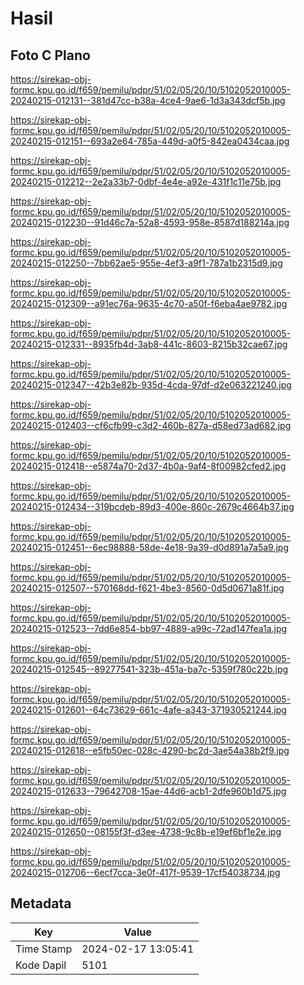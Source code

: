 # Hasil

## Foto C Plano

https://sirekap-obj-formc.kpu.go.id/f659/pemilu/pdpr/51/02/05/20/10/5102052010005-20240215-012131--381d47cc-b38a-4ce4-9ae6-1d3a343dcf5b.jpg

https://sirekap-obj-formc.kpu.go.id/f659/pemilu/pdpr/51/02/05/20/10/5102052010005-20240215-012151--693a2e64-785a-449d-a0f5-842ea0434caa.jpg

https://sirekap-obj-formc.kpu.go.id/f659/pemilu/pdpr/51/02/05/20/10/5102052010005-20240215-012212--2e2a33b7-0dbf-4e4e-a92e-431f1c11e75b.jpg

https://sirekap-obj-formc.kpu.go.id/f659/pemilu/pdpr/51/02/05/20/10/5102052010005-20240215-012230--91d46c7a-52a8-4593-958e-8587d188214a.jpg

https://sirekap-obj-formc.kpu.go.id/f659/pemilu/pdpr/51/02/05/20/10/5102052010005-20240215-012250--7bb62ae5-955e-4ef3-a9f1-787a1b2315d9.jpg

https://sirekap-obj-formc.kpu.go.id/f659/pemilu/pdpr/51/02/05/20/10/5102052010005-20240215-012309--a91ec76a-9635-4c70-a50f-f6eba4ae9782.jpg

https://sirekap-obj-formc.kpu.go.id/f659/pemilu/pdpr/51/02/05/20/10/5102052010005-20240215-012331--8935fb4d-3ab8-441c-8603-8215b32cae67.jpg

https://sirekap-obj-formc.kpu.go.id/f659/pemilu/pdpr/51/02/05/20/10/5102052010005-20240215-012347--42b3e82b-935d-4cda-97df-d2e063221240.jpg

https://sirekap-obj-formc.kpu.go.id/f659/pemilu/pdpr/51/02/05/20/10/5102052010005-20240215-012403--cf6cfb99-c3d2-460b-827a-d58ed73ad682.jpg

https://sirekap-obj-formc.kpu.go.id/f659/pemilu/pdpr/51/02/05/20/10/5102052010005-20240215-012418--e5874a70-2d37-4b0a-9af4-8f00982cfed2.jpg

https://sirekap-obj-formc.kpu.go.id/f659/pemilu/pdpr/51/02/05/20/10/5102052010005-20240215-012434--319bcdeb-89d3-400e-860c-2679c4664b37.jpg

https://sirekap-obj-formc.kpu.go.id/f659/pemilu/pdpr/51/02/05/20/10/5102052010005-20240215-012451--6ec98888-58de-4e18-9a39-d0d891a7a5a9.jpg

https://sirekap-obj-formc.kpu.go.id/f659/pemilu/pdpr/51/02/05/20/10/5102052010005-20240215-012507--570168dd-f621-4be3-8560-0d5d0671a81f.jpg

https://sirekap-obj-formc.kpu.go.id/f659/pemilu/pdpr/51/02/05/20/10/5102052010005-20240215-012523--7dd6e854-bb97-4889-a99c-72ad147fea1a.jpg

https://sirekap-obj-formc.kpu.go.id/f659/pemilu/pdpr/51/02/05/20/10/5102052010005-20240215-012545--89277541-323b-451a-ba7c-5359f780c22b.jpg

https://sirekap-obj-formc.kpu.go.id/f659/pemilu/pdpr/51/02/05/20/10/5102052010005-20240215-012601--64c73629-661c-4afe-a343-371930521244.jpg

https://sirekap-obj-formc.kpu.go.id/f659/pemilu/pdpr/51/02/05/20/10/5102052010005-20240215-012618--e5fb50ec-028c-4290-bc2d-3ae54a38b2f9.jpg

https://sirekap-obj-formc.kpu.go.id/f659/pemilu/pdpr/51/02/05/20/10/5102052010005-20240215-012633--79642708-15ae-44d6-acb1-2dfe960b1d75.jpg

https://sirekap-obj-formc.kpu.go.id/f659/pemilu/pdpr/51/02/05/20/10/5102052010005-20240215-012650--08155f3f-d3ee-4738-9c8b-e19ef6bf1e2e.jpg

https://sirekap-obj-formc.kpu.go.id/f659/pemilu/pdpr/51/02/05/20/10/5102052010005-20240215-012706--6ecf7cca-3e0f-417f-9539-17cf54038734.jpg


## Metadata

| Key        | Value               |
| ---------- | ------------------- |
| Time Stamp | 2024-02-17 13:05:41 |
| Kode Dapil | 5101                |



